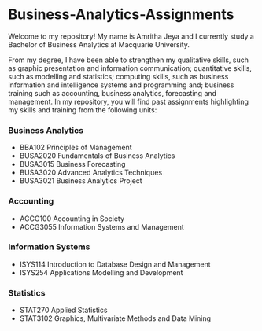 # Business-Analytics-Assignments
Welcome to my repository! My name is Amritha Jeya and I currently study a Bachelor of Business Analytics at Macquarie University. 

From my degree, I have been able to strengthen my qualitative skills, such as graphic presentation and information communication; quantitative skills, such as modelling and statistics; computing skills, such as business information and intelligence systems and programming and; business training such as accounting, business analytics, forecasting and management. In my repository, you will find past assignments highlighting my skills and training from the following units:

### Business Analytics
- BBA102 Principles of Management
- BUSA2020 Fundamentals of Business Analytics
- BUSA3015 Business Forecasting
- BUSA3020 Advanced Analytics Techniques
- BUSA3021 Business Analytics Project 

### Accounting
- ACCG100 Accounting in Society 
- ACCG3055 Information Systems and Management

### Information Systems
- ISYS114 Introduction to Database Design and Management 
- ISYS254 Applications Modelling and Development 

### Statistics
- STAT270 Applied Statistics
- STAT3102 Graphics, Multivariate Methods and Data Mining
